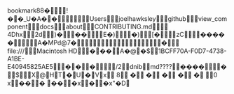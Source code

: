 book    mark    8   8   �           !��_U�A    �  �               Users        joelhawksley     github       view_component       docs     about        CONTRIBUTING.md             4   D   \   h   x        2d           )�           ��          E�)          �)           [�         zС         �   �   �   �   �             A�MPd@7�                                                       �     	  file:///     Macintosh HD      ���         A�@�   $     1BCFF70A-F0D7-4738-A1BE-E40945825AE5     �      �     �          /   2     dnib                              md????            ����            �         $        X      @  H      T  �      U  �      V  x         8         �         �         �         �         �                0   x      �  �      �          �  �      �  x      �         �  x       "�  D      
